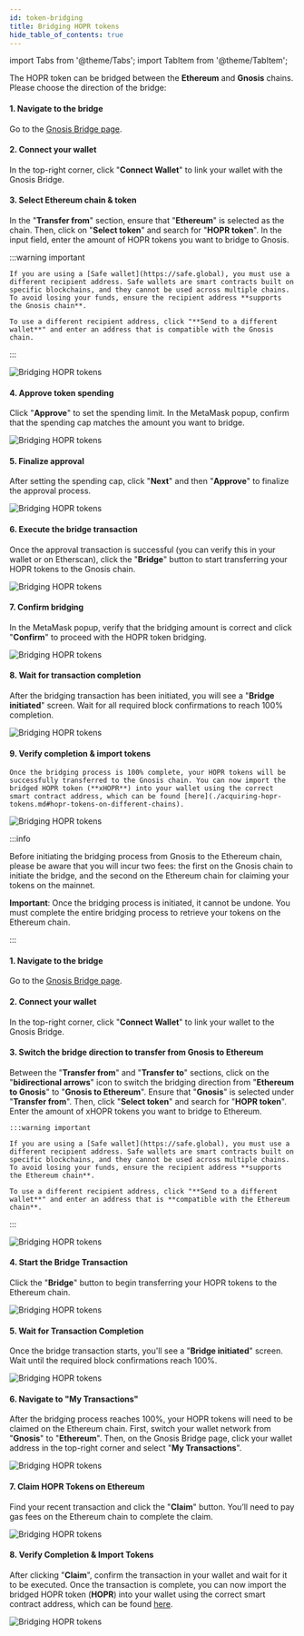 ```yaml
---
id: token-bridging
title: Bridging HOPR tokens
hide_table_of_contents: true
---
```


import Tabs from '@theme/Tabs';
import TabItem from '@theme/TabItem';

The HOPR token can be bridged between the **Ethereum** and **Gnosis** chains. Please choose the direction of the bridge:

<Tabs>
  <TabItem value="htoxh" label="Bridge HOPR (Ethereum) to xHOPR (Gnosis)">

#### 1. Navigate to the bridge
   
   Go to the [Gnosis Bridge page](https://bridge.gnosischain.com).

#### 2. Connect your wallet
   
   In the top-right corner, click "**Connect Wallet**" to link your wallet with the Gnosis Bridge.

#### 3. Select Ethereum chain & token
   
   In the "**Transfer from**" section, ensure that "**Ethereum**" is selected as the chain. Then, click on "**Select token**" and search for "**HOPR token**". In the input field, enter the amount of HOPR tokens you want to bridge to Gnosis.
   
   :::warning important

    If you are using a [Safe wallet](https://safe.global), you must use a different recipient address. Safe wallets are smart contracts built on specific blockchains, and they cannot be used across multiple chains. To avoid losing your funds, ensure the recipient address **supports the Gnosis chain**.

    To use a different recipient address, click "**Send to a different wallet**" and enter an address that is compatible with the Gnosis chain.

   :::

   ![Bridging HOPR tokens](/img/token/token-bridging-1.jpg)

#### 4. Approve token spending
   
   Click "**Approve**" to set the spending limit. In the MetaMask popup, confirm that the spending cap matches the amount you want to bridge.

   ![Bridging HOPR tokens](/img/token/token-bridging-2.jpg)

#### 5. Finalize approval
   
   After setting the spending cap, click "**Next**" and then "**Approve**" to finalize the approval process.

   ![Bridging HOPR tokens](/img/token/token-bridging-3.jpg)

#### 6. Execute the bridge transaction
   
   Once the approval transaction is successful (you can verify this in your wallet or on Etherscan), click the "**Bridge**" button to start transferring your HOPR tokens to the Gnosis chain.

   ![Bridging HOPR tokens](/img/token/token-bridging-4.jpg)

#### 7. Confirm bridging
   
   In the MetaMask popup, verify that the bridging amount is correct and click "**Confirm**" to proceed with the HOPR token bridging.

   ![Bridging HOPR tokens](/img/token/token-bridging-5.jpg)

#### 8. Wait for transaction completion 
   
   After the bridging transaction has been initiated, you will see a "**Bridge initiated**" screen. Wait for all required block confirmations to reach 100% completion.

   ![Bridging HOPR tokens](/img/token/token-bridging-6.jpg)

#### 9. Verify completion & import tokens 
   
    Once the bridging process is 100% complete, your HOPR tokens will be successfully transferred to the Gnosis chain. You can now import the bridged HOPR token (**xHOPR**) into your wallet using the correct smart contract address, which can be found [here](./acquiring-hopr-tokens.md#hopr-tokens-on-different-chains).

   ![Bridging HOPR tokens](/img/token/token-bridging-7.jpg)

  </TabItem>
  <TabItem value="xhtoh" label="Bridge xHOPR (Gnosis) to HOPR (Ethereum)">

:::info

Before initiating the bridging process from Gnosis to the Ethereum chain, please be aware that you will incur two fees: the first on the Gnosis chain to initiate the bridge, and the second on the Ethereum chain for claiming your tokens on the mainnet.

**Important**: Once the bridging process is initiated, it cannot be undone. You must complete the entire bridging process to retrieve your tokens on the Ethereum chain.

:::

#### 1. Navigate to the bridge

   Go to the [Gnosis Bridge page](https://bridge.gnosischain.com).

#### 2. Connect your wallet

   In the top-right corner, click "**Connect Wallet**" to link your wallet to the Gnosis Bridge.

#### 3. Switch the bridge direction to transfer from Gnosis to Ethereum

   Between the "**Transfer from**" and "**Transfer to**" sections, click on the "**bidirectional arrows**" icon to switch the bridging direction from "**Ethereum to Gnosis**" to "**Gnosis to Ethereum**". Ensure that "**Gnosis**" is selected under "**Transfer from**". Then, click "**Select token**" and search for "**HOPR token**". Enter the amount of xHOPR tokens you want to bridge to Ethereum.

    :::warning important

    If you are using a [Safe wallet](https://safe.global), you must use a different recipient address. Safe wallets are smart contracts built on specific blockchains, and they cannot be used across multiple chains. To avoid losing your funds, ensure the recipient address **supports the Ethereum chain**.

    To use a different recipient address, click "**Send to a different wallet**" and enter an address that is **compatible with the Ethereum chain**.

   :::

   ![Bridging HOPR tokens](/img/token/token-bridging-to-mainnet-1.jpg)

#### 4. Start the Bridge Transaction

   Click the "**Bridge**" button to begin transferring your HOPR tokens to the Ethereum chain.

   ![Bridging HOPR tokens](/img/token/token-bridging-to-mainnet-1.jpg)

#### 5. Wait for Transaction Completion

   Once the bridge transaction starts, you'll see a "**Bridge initiated**" screen. Wait until the required block confirmations reach 100%.

   ![Bridging HOPR tokens](/img/token/token-bridging-to-mainnet-3.jpg)

#### 6. Navigate to "My Transactions"
   
   After the bridging process reaches 100%, your HOPR tokens will need to be claimed on the Ethereum chain. First, switch your wallet network from "**Gnosis**" to "**Ethereum**". Then, on the Gnosis Bridge page, click your wallet address in the top-right corner and select "**My Transactions**".

   ![Bridging HOPR tokens](/img/token/token-bridging-to-mainnet-4.jpg)

#### 7. Claim HOPR Tokens on Ethereum
   
   Find your recent transaction and click the "**Claim**" button. You’ll need to pay gas fees on the Ethereum chain to complete the claim.

   ![Bridging HOPR tokens](/img/token/token-bridging-to-mainnet-5.jpg)

#### 8. Verify Completion & Import Tokens
   
   After clicking "**Claim**", confirm the transaction in your wallet and wait for it to be executed. Once the transaction is complete, you can now import the bridged HOPR token (**HOPR**) into your wallet using the correct smart contract address, which can be found [here](./acquiring-hopr-tokens.md#hopr-tokens-on-different-chains).

   ![Bridging HOPR tokens](/img/token/token-bridging-to-mainnet-6.jpg)

  </TabItem>
</Tabs>